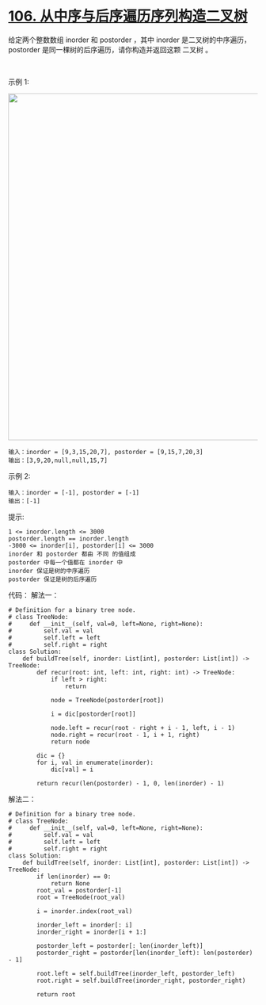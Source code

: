 # [106. 从中序与后序遍历序列构造二叉树](https://leetcode-cn.com/problems/construct-binary-tree-from-inorder-and-postorder-traversal/)

给定两个整数数组 inorder 和 postorder ，其中 inorder 是二叉树的中序遍历， postorder 是同一棵树的后序遍历，请你构造并返回这颗 二叉树 。

 

示例 1:

<img src="https://assets.leetcode.com/uploads/2021/02/19/tree.jpg" width="700" />

```
输入：inorder = [9,3,15,20,7], postorder = [9,15,7,20,3]
输出：[3,9,20,null,null,15,7]
```
示例 2:
```
输入：inorder = [-1], postorder = [-1]
输出：[-1]
```

提示:
```
1 <= inorder.length <= 3000
postorder.length == inorder.length
-3000 <= inorder[i], postorder[i] <= 3000
inorder 和 postorder 都由 不同 的值组成
postorder 中每一个值都在 inorder 中
inorder 保证是树的中序遍历
postorder 保证是树的后序遍历
```

代码：
解法一：
```python3
# Definition for a binary tree node.
# class TreeNode:
#     def __init__(self, val=0, left=None, right=None):
#         self.val = val
#         self.left = left
#         self.right = right
class Solution:
    def buildTree(self, inorder: List[int], postorder: List[int]) -> TreeNode:
        def recur(root: int, left: int, right: int) -> TreeNode:
            if left > right:
                return
            
            node = TreeNode(postorder[root])

            i = dic[postorder[root]]

            node.left = recur(root - right + i - 1, left, i - 1)
            node.right = recur(root - 1, i + 1, right)
            return node

        dic = {}
        for i, val in enumerate(inorder):
            dic[val] = i
        
        return recur(len(postorder) - 1, 0, len(inorder) - 1)
```

解法二：
```python3
# Definition for a binary tree node.
# class TreeNode:
#     def __init__(self, val=0, left=None, right=None):
#         self.val = val
#         self.left = left
#         self.right = right
class Solution:
    def buildTree(self, inorder: List[int], postorder: List[int]) -> TreeNode:
        if len(inorder) == 0:
            return None
        root_val = postorder[-1]
        root = TreeNode(root_val)

        i = inorder.index(root_val)

        inorder_left = inorder[: i]
        inorder_right = inorder[i + 1:]

        postorder_left = postorder[: len(inorder_left)]
        postorder_right = postorder[len(inorder_left): len(postorder) - 1]

        root.left = self.buildTree(inorder_left, postorder_left)
        root.right = self.buildTree(inorder_right, postorder_right)

        return root
```